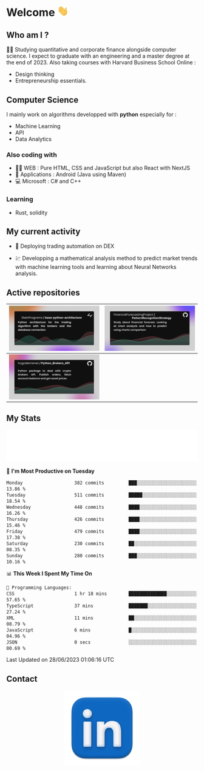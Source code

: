 # Welcome <img src="assets/hello.gif" width="30px"/>

## Who am I ?

:man_student: Studying quantitative and corporate finance alongside computer science.
I expect to graduate with an engineering and a master degree at the end of 2023.
Also taking courses with Harvard Business School Online :

* Design thinking
* Entrepreneurship essentials.

## Computer Science

I mainly work on algorithms developped with **python** especially for :

* Machine Learning
* API
* Data Analytics

### Also coding with

* :man_technologist: WEB : Pure HTML, CSS and JavaScript but also React with NextJS
* :iphone: Applications : Android (Java using Maven)
* :computer: Microsoft : C# and C++

### Learning

* Rust, solidity

## My current activity

* :rocket: Deploying trading automation on DEX

* :chart: Developping a mathematical analysis method to predict market trends with machine learning tools and learning about Neural Networks analysis.

## Active repositories

|[![Python Trading Algorithm](assets/base_python_architecture.png)](https://github.com/SteinPrograms/base-python-architecture)|[![Quantitative Prediction](assets/pattern_recognition_strategy.png)](https://github.com/FinancialForecastingProject/PatternRecognitionStrategy.git)|
| ------------- | ------------- |
|[![Broker SDK](assets/python_brokers_api.png)](https://github.com/hugodemenez/Python_Brokers_API)||

## My Stats

<p align=center>
<img src="metrics.plugin.wakatime.svg" alt="Metrics">
</p>

<!--START_SECTION:waka-->
📅 **I'm Most Productive on Tuesday** 

```text
Monday                   382 commits         ███░░░░░░░░░░░░░░░░░░░░░░   13.86 % 
Tuesday                  511 commits         █████░░░░░░░░░░░░░░░░░░░░   18.54 % 
Wednesday                448 commits         ████░░░░░░░░░░░░░░░░░░░░░   16.26 % 
Thursday                 426 commits         ████░░░░░░░░░░░░░░░░░░░░░   15.46 % 
Friday                   479 commits         ████░░░░░░░░░░░░░░░░░░░░░   17.38 % 
Saturday                 230 commits         ██░░░░░░░░░░░░░░░░░░░░░░░   08.35 % 
Sunday                   280 commits         ███░░░░░░░░░░░░░░░░░░░░░░   10.16 % 
```


📊 **This Week I Spent My Time On** 

```text
💬 Programming Languages: 
CSS                      1 hr 18 mins        ██████████████░░░░░░░░░░░   57.65 % 
TypeScript               37 mins             ███████░░░░░░░░░░░░░░░░░░   27.24 % 
XML                      11 mins             ██░░░░░░░░░░░░░░░░░░░░░░░   08.79 % 
JavaScript               6 mins              █░░░░░░░░░░░░░░░░░░░░░░░░   04.96 % 
JSON                     0 secs              ░░░░░░░░░░░░░░░░░░░░░░░░░   00.69 % 
```


 Last Updated on 28/06/2023 01:06:16 UTC
<!--END_SECTION:waka-->

## Contact

<p align=center >
<a href="https://www.linkedin.com/in/hugo-demenez/">
<picture>
  <source media="(prefers-color-scheme: dark)" srcset="assets/linkedin_light.png">
  <img height="200px" width="200px" alt="Linkedin link" src="assets/linkedin.png">
</picture>
</a>
</p>
